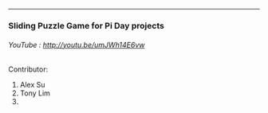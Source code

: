 ----------------------------------------------------
### Sliding Puzzle Game for Pi Day projects
###### YouTube : http://youtu.be/umJWh14E6vw

Contributor:
1. Alex Su
2. Tony Lim
3. 

